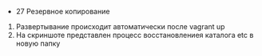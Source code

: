 - 27 Резервное копирование
1. Развертывание происходит автоматически после vagrant up
2. На скриншоте представлен процесс восстановлениея каталога etc в новую папку

